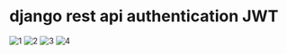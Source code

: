 # django rest api authentication JWT
![1](https://github.com/Tahmid1999/django_rest_api_authentication_JWT/assets/31489330/d959d363-b9da-43b2-87e6-fabeab748212)
![2](https://github.com/Tahmid1999/django_rest_api_authentication_JWT/assets/31489330/92879d3a-76e3-445f-abc7-596726a964e0)
![3](https://github.com/Tahmid1999/django_rest_api_authentication_JWT/assets/31489330/30b11b58-51d6-4877-9451-a518278bbaa2)
![4](https://github.com/Tahmid1999/django_rest_api_authentication_JWT/assets/31489330/76c6c708-b81a-48ab-9a1b-372f13193c84)

